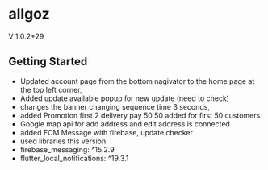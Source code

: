 # allgoz 


V 1.0.2+29

## Getting Started


- Updated account page from the bottom nagivator to the home page at the top left corner,
- Added update available popup for new update (need to check)
- changes the banner changing sequence time 3 seconds,
- added Promotion first 2 delivery pay 50 50 added for first 50 customers
- Google map api for add address and edit address is connected
- added FCM Message with firebase, update checker
- used libraries this version
- firebase_messaging: ^15.2.9
- flutter_local_notifications: ^19.3.1